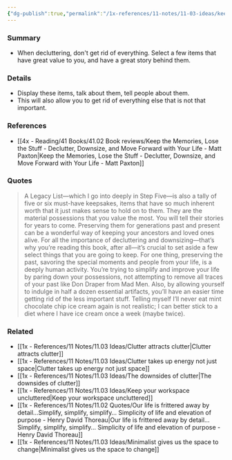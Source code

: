 ```yaml
---
{"dg-publish":true,"permalink":"/1x-references/11-notes/11-03-ideas/keep-a-few-items-that-have-great-value-to-you/","title":"Keep a few items that have great value to you","created":"2024-09-17T19:34:56.055+03:00","updated":"2024-09-17T22:43:32.095+03:00"}
---
```



### Summary
- When decluttering, don't get rid of everything. Select a few items that have great value to you, and have a great story behind them.

### Details
- Display these items, talk about them, tell people about them.
- This will also allow you to get rid of everything else that is not that important.

### References
- [[4x - Reading/41 Books/41.02 Book reviews/Keep the Memories, Lose the Stuff - Declutter, Downsize, and Move Forward with Your Life - Matt Paxton\|Keep the Memories, Lose the Stuff - Declutter, Downsize, and Move Forward with Your Life - Matt Paxton]]

### Quotes
> A Legacy List—which I go into deeply in Step Five—is also a tally of five or six must-have keepsakes, items that have so much inherent worth that it just makes sense to hold on to them. They are the material possessions that you value the most. You will tell their stories for years to come. Preserving them for generations past and present can be a wonderful way of keeping your ancestors and loved ones alive. For all the importance of decluttering and downsizing—that’s why you’re reading this book, after all—it’s crucial to set aside a few select things that you are going to keep. For one thing, preserving the past, savoring the special moments and people from your life, is a deeply human activity. You’re trying to simplify and improve your life by paring down your possessions, not attempting to remove all traces of your past like Don Draper from Mad Men. Also, by allowing yourself to indulge in half a dozen essential artifacts, you’ll have an easier time getting rid of the less important stuff. Telling myself I’ll never eat mint chocolate chip ice cream again is not realistic; I can better stick to a diet where I have ice cream once a week (maybe twice).

### Related
- [[1x - References/11 Notes/11.03 Ideas/Clutter attracts clutter\|Clutter attracts clutter]]
- [[1x - References/11 Notes/11.03 Ideas/Clutter takes up energy not just space\|Clutter takes up energy not just space]]
- [[1x - References/11 Notes/11.03 Ideas/The downsides of clutter\|The downsides of clutter]]
- [[1x - References/11 Notes/11.03 Ideas/Keep your workspace uncluttered\|Keep your workspace uncluttered]]
- [[1x - References/11 Notes/11.02 Quotes/Our life is frittered away by detail…Simplify, simplify, simplify… Simplicity of life and elevation of purpose - Henry David Thoreau\|Our life is frittered away by detail…Simplify, simplify, simplify… Simplicity of life and elevation of purpose - Henry David Thoreau]]
- [[1x - References/11 Notes/11.03 Ideas/Minimalist gives us the space to change\|Minimalist gives us the space to change]]